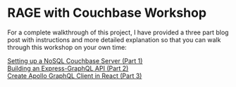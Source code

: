 # RAGE with Couchbase Workshop

For a complete walkthrough of this project, I have provided a three part blog post with instructions and more detailed explanation so that you can walk through this workshop on your own time:

[Setting up a NoSQL Couchbase Server (Part 1)](https://blog.couchbase.com/fullstack-react-couchbase-1/)  
[Building an Express-GraphQL API (Part 2)](https://blog.couchbase.com/fullstack-react-express-2/)  
[Create Apollo GraphQL Client in React (Part 3)](https://blog.couchbase.com/fullstack-react-apollo-3/)  
